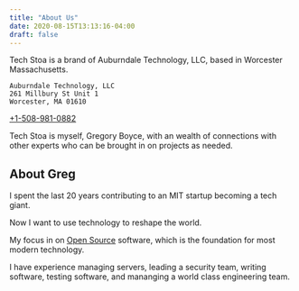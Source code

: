 ```yaml
---
title: "About Us"
date: 2020-08-15T13:13:16-04:00
draft: false
---
```


Tech Stoa is a brand of Auburndale Technology, LLC, based in Worcester Massachusetts.


	Auburndale Technology, LLC
	261 Millbury St Unit 1
	Worcester, MA 01610

[+1-508-981-0882](tel://1-508-981-0882)


Tech Stoa is myself, Gregory Boyce, with an wealth of connections with other experts who can be brought in on projects as needed.


## About Greg

I spent the last 20 years contributing to an MIT startup becoming a tech giant.

Now I want to use technology to reshape the world.

My focus in on [Open Source](https://opensource.com/resources/what-open-source) software, which is the foundation for most modern technology.

I have experience managing servers, leading a security team, writing software, testing software, and mananging a world class engineering team.
